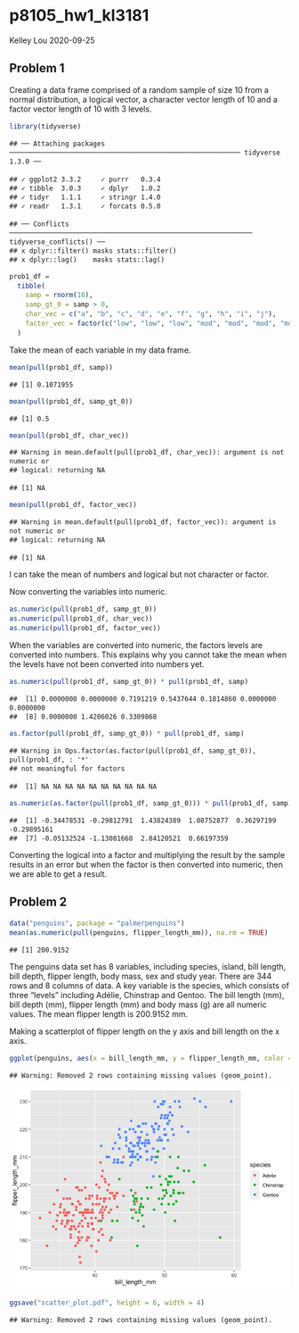 p8105\_hw1\_kl3181
================
Kelley Lou
2020-09-25

## Problem 1

Creating a data frame comprised of a random sample of size 10 from a
normal distribution, a logical vector, a character vector length of 10
and a factor vector length of 10 with 3 levels.

``` r
library(tidyverse)
```

    ## ── Attaching packages ────────────────────────────────────────────────────────── tidyverse 1.3.0 ──

    ## ✓ ggplot2 3.3.2     ✓ purrr   0.3.4
    ## ✓ tibble  3.0.3     ✓ dplyr   1.0.2
    ## ✓ tidyr   1.1.1     ✓ stringr 1.4.0
    ## ✓ readr   1.3.1     ✓ forcats 0.5.0

    ## ── Conflicts ───────────────────────────────────────────────────────────── tidyverse_conflicts() ──
    ## x dplyr::filter() masks stats::filter()
    ## x dplyr::lag()    masks stats::lag()

``` r
prob1_df = 
  tibble(
    samp = rnorm(10),
    samp_gt_0 = samp > 0,
    char_vec = c("a", "b", "c", "d", "e", "f", "g", "h", "i", "j"),
    factor_vec = factor(c("low", "low", "low", "mod", "mod", "mod", "mod", "high", "high", "high"))
  )
```

Take the mean of each variable in my data frame.

``` r
mean(pull(prob1_df, samp))
```

    ## [1] 0.1071955

``` r
mean(pull(prob1_df, samp_gt_0))
```

    ## [1] 0.5

``` r
mean(pull(prob1_df, char_vec))
```

    ## Warning in mean.default(pull(prob1_df, char_vec)): argument is not numeric or
    ## logical: returning NA

    ## [1] NA

``` r
mean(pull(prob1_df, factor_vec))
```

    ## Warning in mean.default(pull(prob1_df, factor_vec)): argument is not numeric or
    ## logical: returning NA

    ## [1] NA

I can take the mean of numbers and logical but not character or factor.

Now converting the variables into numeric.

``` r
as.numeric(pull(prob1_df, samp_gt_0))
as.numeric(pull(prob1_df, char_vec))
as.numeric(pull(prob1_df, factor_vec))
```

When the variables are converted into numeric, the factors levels are
converted into numbers. This explains why you cannot take the mean when
the levels have not been converted into numbers yet.

``` r
as.numeric(pull(prob1_df, samp_gt_0)) * pull(prob1_df, samp)
```

    ##  [1] 0.0000000 0.0000000 0.7191219 0.5437644 0.1814860 0.0000000 0.0000000
    ##  [8] 0.0000000 1.4206026 0.3309868

``` r
as.factor(pull(prob1_df, samp_gt_0)) * pull(prob1_df, samp)
```

    ## Warning in Ops.factor(as.factor(pull(prob1_df, samp_gt_0)), pull(prob1_df, : '*'
    ## not meaningful for factors

    ##  [1] NA NA NA NA NA NA NA NA NA NA

``` r
as.numeric(as.factor(pull(prob1_df, samp_gt_0))) * pull(prob1_df, samp)
```

    ##  [1] -0.34478531 -0.29812791  1.43824389  1.08752877  0.36297199 -0.29895161
    ##  [7] -0.05132524 -1.13081668  2.84120521  0.66197359

Converting the logical into a factor and multiplying the result by the
sample results in an error but when the factor is then converted into
numeric, then we are able to get a result.

## Problem 2

``` r
data("penguins", package = "palmerpenguins")
mean(as.numeric(pull(penguins, flipper_length_mm)), na.rm = TRUE)
```

    ## [1] 200.9152

The penguins data set has 8 variables, including species, island, bill
length, bill depth, flipper length, body mass, sex and study year. There
are 344 rows and 8 columns of data. A key variable is the species, which
consists of three “levels” including Adélie, Chinstrap and Gentoo. The
bill length (mm), bill depth (mm), flipper length (mm) and body mass (g)
are all numeric values. The mean flipper length is 200.9152 mm.

Making a scatterplot of flipper length on the y axis and bill length on
the x axis.

``` r
ggplot(penguins, aes(x = bill_length_mm, y = flipper_length_mm, color = species)) + geom_point()
```

    ## Warning: Removed 2 rows containing missing values (geom_point).

![](p8105_hw1_kl3181_files/figure-gfm/unnamed-chunk-4-1.png)<!-- -->

``` r
ggsave("scatter_plot.pdf", height = 6, width = 4)
```

    ## Warning: Removed 2 rows containing missing values (geom_point).
